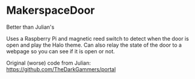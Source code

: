 # MakerspaceDoor
Better than Julian's

Uses a Raspberry Pi and magnetic reed switch to detect when the door is open and play the Halo theme. Can also relay the state of the door to a webpage so you can see if it is open or not. 

Original (worse) code from Julian:
https://github.com/TheDarkGammers/portal